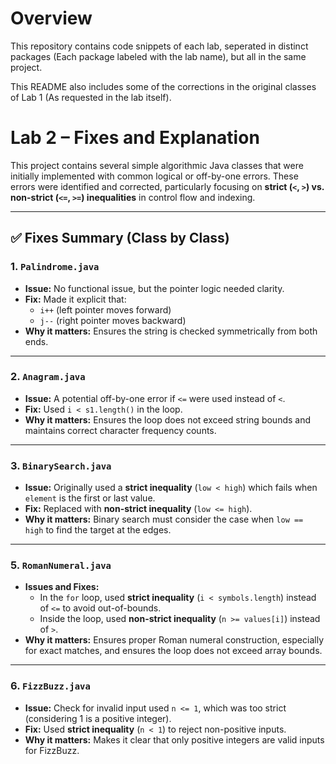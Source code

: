 # Overview
This repository contains code snippets of each lab, seperated in distinct packages (Each package labeled with the lab name), but all in the same project.

This README also includes some of the corrections in the original classes of Lab 1 (As requested in the lab itself).



# Lab 2 – Fixes and Explanation

This project contains several simple algorithmic Java classes that were initially implemented with common logical or off-by-one errors. These errors were identified and corrected, particularly focusing on **strict (`<`, `>`) vs. non-strict (`<=`, `>=`) inequalities** in control flow and indexing.

---

## ✅ Fixes Summary (Class by Class)

### 1. `Palindrome.java`

- **Issue:** No functional issue, but the pointer logic needed clarity.
- **Fix:** Made it explicit that:
  - `i++` (left pointer moves forward)
  - `j--` (right pointer moves backward)
- **Why it matters:** Ensures the string is checked symmetrically from both ends.

---

### 2. `Anagram.java`

- **Issue:** A potential off-by-one error if `<=` were used instead of `<`.
- **Fix:** Used `i < s1.length()` in the loop.
- **Why it matters:** Ensures the loop does not exceed string bounds and maintains correct character frequency counts.

---

### 3. `BinarySearch.java`

- **Issue:** Originally used a **strict inequality** (`low < high`) which fails when `element` is the first or last value.
- **Fix:** Replaced with **non-strict inequality** (`low <= high`).
- **Why it matters:** Binary search must consider the case when `low == high` to find the target at the edges.

---


### 5. `RomanNumeral.java`

- **Issues and Fixes:**
  - In the `for` loop, used **strict inequality** (`i < symbols.length`) instead of `<=` to avoid out-of-bounds.
  - Inside the loop, used **non-strict inequality** (`n >= values[i]`) instead of `>`.
- **Why it matters:** Ensures proper Roman numeral construction, especially for exact matches, and ensures the loop does not exceed array bounds.

---

### 6. `FizzBuzz.java`

- **Issue:** Check for invalid input used `n <= 1`, which was too strict (considering 1 is a positive integer).
- **Fix:** Used **strict inequality** (`n < 1`) to reject non-positive inputs.
- **Why it matters:** Makes it clear that only positive integers are valid inputs for FizzBuzz.

